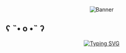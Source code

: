<!-- Banner Section -->
<div align="center">
  <!-- Waving banner image -->
  <img src="https://capsule-render.vercel.app/api?type=waving&amp;color=gradient&amp;customColorList=3,4,6,11,19,18&amp;height=200&amp;text=Hello%20World!&amp;fontSize=58&amp;fontAlign=25&amp;fontAlignY=43" alt="Banner" />

<!-- Greeting Section -->
<h2 align="left"> ʕ ˵• o •˵ ʔ </h2>


[![Typing SVG](https://readme-typing-svg.demolab.com?font=Fira+Code&pause=1000&color=5BA9E3&width=435&lines=AI)](https://git.io/typing-svg)
